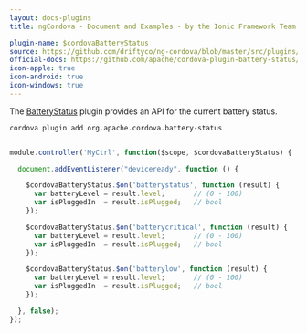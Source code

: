 ```yaml
---
layout: docs-plugins
title: ngCordova - Document and Examples - by the Ionic Framework Team

plugin-name: $cordovaBatteryStatus
source: https://github.com/driftyco/ng-cordova/blob/master/src/plugins/batteryStatus.js
official-docs: https://github.com/apache/cordova-plugin-battery-status/blob/master/doc/index.md
icon-apple: true
icon-android: true
icon-windows: true
---
```


The [BatteryStatus](https://github.com/apache/cordova-plugin-battery-status) plugin provides an API for the current battery status.

```bash
cordova plugin add org.apache.cordova.battery-status
```


```javascript

module.controller('MyCtrl', function($scope, $cordovaBatteryStatus) {

  document.addEventListener("deviceready", function () {

    $cordovaBatteryStatus.$on('batterystatus', function (result) {
      var batteryLevel = result.level;       // (0 - 100)
      var isPluggedIn  = result.isPlugged;   // bool
    });

    $cordovaBatteryStatus.$on('batterycritical', function (result) {
      var batteryLevel = result.level;       // (0 - 100)
      var isPluggedIn  = result.isPlugged;   // bool
    });

    $cordovaBatteryStatus.$on('batterylow', function (result) {
      var batteryLevel = result.level;       // (0 - 100)
      var isPluggedIn  = result.isPlugged;   // bool
    });

  }, false);
});

```
